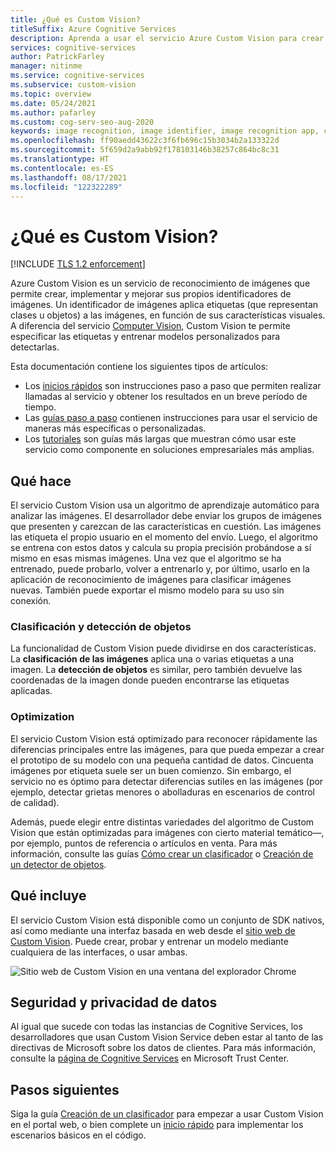 ```yaml
---
title: ¿Qué es Custom Vision?
titleSuffix: Azure Cognitive Services
description: Aprenda a usar el servicio Azure Custom Vision para crear clasificadores de imágenes de inteligencia artificial personalizados en la nube de Azure.
services: cognitive-services
author: PatrickFarley
manager: nitinme
ms.service: cognitive-services
ms.subservice: custom-vision
ms.topic: overview
ms.date: 05/24/2021
ms.author: pafarley
ms.custom: cog-serv-seo-aug-2020
keywords: image recognition, image identifier, image recognition app, custom vision
ms.openlocfilehash: ff90aedd43622c3f6fb696c15b3034b2a133322d
ms.sourcegitcommit: 5f659d2a9abb92f178103146b38257c864bc8c31
ms.translationtype: HT
ms.contentlocale: es-ES
ms.lasthandoff: 08/17/2021
ms.locfileid: "122322289"
---
```

# <a name="what-is-custom-vision"></a>¿Qué es Custom Vision?

[!INCLUDE [TLS 1.2 enforcement](../../../includes/cognitive-services-tls-announcement.md)]

Azure Custom Vision es un servicio de reconocimiento de imágenes que permite crear, implementar y mejorar sus propios identificadores de imágenes. Un identificador de imágenes aplica etiquetas (que representan clases u objetos) a las imágenes, en función de sus características visuales. A diferencia del servicio [Computer Vision](../computer-vision/overview.md), Custom Vision te permite especificar las etiquetas y entrenar modelos personalizados para detectarlas.

Esta documentación contiene los siguientes tipos de artículos:
* Los [inicios rápidos](./getting-started-build-a-classifier.md) son instrucciones paso a paso que permiten realizar llamadas al servicio y obtener los resultados en un breve período de tiempo.
* Las [guías paso a paso](./test-your-model.md) contienen instrucciones para usar el servicio de maneras más específicas o personalizadas.
* Los [tutoriales](./iot-visual-alerts-tutorial.md) son guías más largas que muestran cómo usar este servicio como componente en soluciones empresariales más amplias.
<!--* The [conceptual articles](Vision-API-How-to-Topics/call-read-api.md) provide in-depth explanations of the service's functionality and features.-->

## <a name="what-it-does"></a>Qué hace

El servicio Custom Vision usa un algoritmo de aprendizaje automático para analizar las imágenes. El desarrollador debe enviar los grupos de imágenes que presenten y carezcan de las características en cuestión. Las imágenes las etiqueta el propio usuario en el momento del envío. Luego, el algoritmo se entrena con estos datos y calcula su propia precisión probándose a sí mismo en esas mismas imágenes. Una vez que el algoritmo se ha entrenado, puede probarlo, volver a entrenarlo y, por último, usarlo en la aplicación de reconocimiento de imágenes para clasificar imágenes nuevas. También puede exportar el mismo modelo para su uso sin conexión.

### <a name="classification-and-object-detection"></a>Clasificación y detección de objetos

La funcionalidad de Custom Vision puede dividirse en dos características. La **clasificación de las imágenes** aplica una o varias etiquetas a una imagen. La **detección de objetos** es similar, pero también devuelve las coordenadas de la imagen donde pueden encontrarse las etiquetas aplicadas.

### <a name="optimization"></a>Optimization

El servicio Custom Vision está optimizado para reconocer rápidamente las diferencias principales entre las imágenes, para que pueda empezar a crear el prototipo de su modelo con una pequeña cantidad de datos. Cincuenta imágenes por etiqueta suele ser un buen comienzo. Sin embargo, el servicio no es óptimo para detectar diferencias sutiles en las imágenes (por ejemplo, detectar grietas menores o abolladuras en escenarios de control de calidad).

Además, puede elegir entre distintas variedades del algoritmo de Custom Vision que están optimizadas para imágenes con cierto material temático&mdash;, por ejemplo, puntos de referencia o artículos en venta. Para más información, consulte las guías [Cómo crear un clasificador](getting-started-build-a-classifier.md) o [Creación de un detector de objetos](get-started-build-detector.md).

## <a name="what-it-includes"></a>Qué incluye

El servicio Custom Vision está disponible como un conjunto de SDK nativos, así como mediante una interfaz basada en web desde el [sitio web de Custom Vision](https://customvision.ai/). Puede crear, probar y entrenar un modelo mediante cualquiera de las interfaces, o usar ambas.

![Sitio web de Custom Vision en una ventana del explorador Chrome](media/browser-home.png)

## <a name="data-privacy-and-security"></a>Seguridad y privacidad de datos

Al igual que sucede con todas las instancias de Cognitive Services, los desarrolladores que usan Custom Vision Service deben estar al tanto de las directivas de Microsoft sobre los datos de clientes. Para más información, consulte la [página de Cognitive Services](https://www.microsoft.com/trustcenter/cloudservices/cognitiveservices) en Microsoft Trust Center.

## <a name="next-steps"></a>Pasos siguientes

Siga la guía [Creación de un clasificador](getting-started-build-a-classifier.md) para empezar a usar Custom Vision en el portal web, o bien complete un [inicio rápido](quickstarts/image-classification.md) para implementar los escenarios básicos en el código.